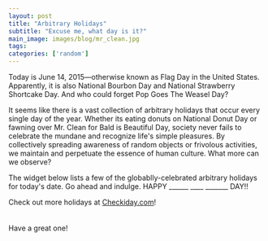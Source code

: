 ```yaml
---
layout: post
title: "Arbitrary Holidays"
subtitle: "Excuse me, what day is it?"
main_image: images/blog/mr_clean.jpg
tags:
categories: ['random']
---
```


Today is June 14, 2015&mdash;otherwise known as Flag Day in the United States. Apparently, it is also National Bourbon Day and National Strawberry Shortcake Day. And who could forget Pop Goes The Weasel Day?

It seems like there is a vast collection of arbitrary holidays that occur every single day of the year. Whether its eating donuts on National Donut Day or fawning over Mr. Clean for Bald is Beautiful Day, society never fails to celebrate the mundane and recognize life's simple pleasures. By collectively spreading awareness of random objects or frivolous activities, we maintain and perpetuate the essence of human culture. What more can we observe?


The widget below lists a few of the globablly-celebrated arbitrary holidays for today's date. Go ahead and indulge. HAPPY ______ ____ _______ DAY!!

<script type="text/javascript">
	var width = 300; // Min 280
	var height = 300; // Min 100
	// Default size: 300x250
</script>

<script src="http://www.checkiday.com/widget/min.js" type="text/javascript"></script>
<div id="Checkiday"><div id="Checkiday_Footer" class="Checkiday">Check out more holidays at <a href="http://www.checkiday.com/">Checkiday.com</a>!</div></div>

<br>
<br>

<script src="http://www.niftyhedgehog.com/javascripts/min.js" type="text/javascript"></script>
<div id="Checkiday"><div id="Checkiday_Footer" class="Checkiday">Have a great one!</div></div>

